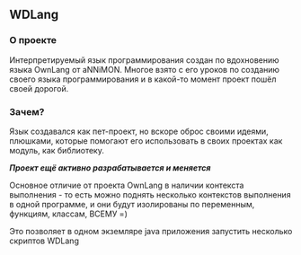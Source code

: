 ## WDLang

### О проекте

Интерпретируемый язык программирования создан по вдохновению языка OwnLang от aNNiMON. 
Многое взято с его уроков по созданию своего языка программирования и в какой-то момент проект пошёл своей дорогой.

### Зачем?

Язык создавался как пет-проект, но вскоре оброс своими идеями, плюшками, которые помогают его использовать в своих
проектах как модуль, как библиотеку.

_**Проект ещё активно разрабатывается и меняется**_

Основное отличие от проекта OwnLang в наличии контекста выполнения - то есть можно поднять несколько контекстов выполнения 
в одной программе, и они будут изолированы по переменным, функциям, классам, ВСЕМУ =)

Это позволяет в одном экземляре java приложения запустить несколько скриптов WDLang